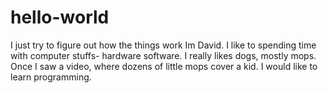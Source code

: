# hello-world
I just try to figure out how the things work
Im David. I like to spending time with computer stuffs- hardware software.
I really likes dogs, mostly mops. Once I saw a video, where dozens of little mops cover a kid.
I would like to learn programming.
